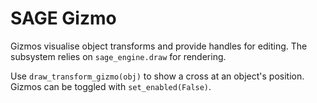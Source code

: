 # SAGE Gizmo

Gizmos visualise object transforms and provide handles for editing. The subsystem relies on `sage_engine.draw` for rendering.

Use `draw_transform_gizmo(obj)` to show a cross at an object's position. Gizmos can be toggled with `set_enabled(False)`.
